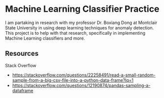 # Machine Learning Classifier Practice
I am partaking in research with my professor Dr. Boxiang Dong at Montclair State University in using deep learning techniques for anomaly detection. This project is to help with that research, specifically in implementing Machine Learning classifiers and more.

## Resources
Stack Overflow
* https://stackoverflow.com/questions/22258491/read-a-small-random-sample-from-a-big-csv-file-into-a-python-data-frame?lq=1
* https://stackoverflow.com/questions/12190874/pandas-sampling-a-dataframe